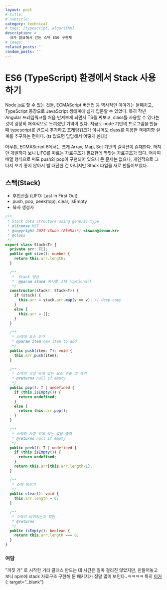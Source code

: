 ```yaml
---
layout: post 
# title: 
# subtitle:
category: technical
# tags: [typescript, algorithm]
description: >
  내가 필요해서 만든 스택 ES6 구현체
# image: ''
related_posts: ''
random_posts: ''
---
```


# ES6 (TypeScript) 환경에서 Stack 사용하기

Node.js로 할 수 있는 것들, ECMAScript 버전업 등 역사적인 이야기는 둘째치고, TypeScript 등장으로 JavaScript 생태계에 쉽게 입문할 수 있었다. 특히 작년 Angular 프레임워크를 처음 만져보게 되면서 TS를 써보고, class를 사용할 수 있다는 것이 굉장히 매력적으로 느껴졌던 기억이 있다. 지금도 node 기반의 프로그램을 만들 때 typescript를 반드시 추가하고 프레임워크가 아니어도 class를 이용한 객체지향 설계를 추구하는 편이다. (ts 없으면 답답해서 어떻게 쓴대;)

아무튼, ECMAScript 6에서는 크게 Array, Map, Set 기반의 컬렉션이 존재한다. 하지만 개발하다 보니 LIFO를 따르는 자료구조가 필요한데 딱맞는 자료구조가 없다. 어차피 배열 형식으로 써도 push와 pop이 구현되어 있으니 큰 문제는 없으나, 개인적으로 그다지 보기 좋지 않아서 별 대단한 건 아니지만 Stack 타입을 새로 만들어보았다.

## 스택(Stack)
- 후입선출 (LIFO: Last In First Out)
- push, pop, peek(top), clear, isEmpty
- 복사 생성자

```ts
/**
 * Stack data structure using generic type
 * @license MIT
 * @copyright 2021 iSwan (EleMas*) <iswan@iswan.kr>
 * @class
 */
export class Stack<T> {
  private arr: T[];
  public get size(): number {
    return this.arr.length;
  }

  /**
   *  Stack 생성
   *  @param stack 복사할 스택 (optional)
   */
  constructor(stack?: Stack<T>) {
    if (stack) {
      this.arr = stack.arr.map(v => v); // deep copy
    }
    else {
      this.arr = [];
    }
  }

  /**
   * 스택에 요소 추가
   * @param item new item to add
   */
  public push(item: T): void {
    this.arr.push(item);
  }

  /**
   * 스택의 가장 위에 있는 요소 추출 및 제거
   * @returns null if empty
   */
  public pop(): T | undefined {
    if (this.isEmpty()) {
      return undefined;
    }
    else {
      return this.arr.pop();
    }
  }

  /**
   * 스택의 가장 위에 있는 값을 출력
   * @returns null if empty
   */
  public peek(): T | undefined {
    if (this.isEmpty()) {
      return undefined;
    }
    return this.arr[this.arr.length-1];
  }

  /**
   * 스택 비우기
   */
  public clear(): void {
    this.arr.length = 0;
  }

  /**
   * 스택이 비어있는지 확인
   * @returns
   */
  public isEmpty(): boolean {
    return this.arr.length === 0;
  }
}

```

### 여담
"까짓 거" 로 시작한 거라 클래스 만드는 데 시간은 얼마 걸리진 않았지만, 만들어놓고 보니 npm에 stack 자료구조 구현해 둔 패키지가 정말 많이 보인다..ㅋㅋㅋㅋ 특히 [이거](https://github.com/datastructures-js/stack){: target="_blank"}